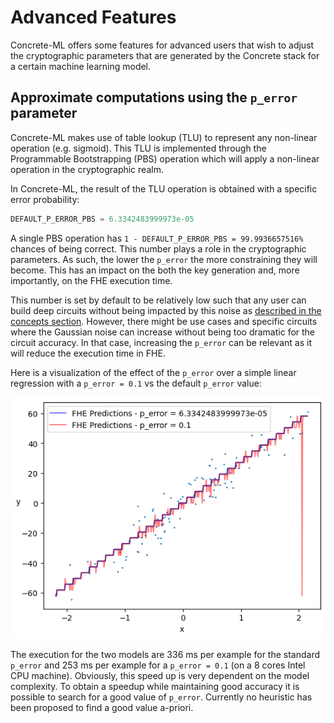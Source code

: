 # Advanced Features

Concrete-ML offers some features for advanced users that wish to adjust the cryptographic parameters
that are generated by the Concrete stack for a certain machine learning model.

## Approximate computations using the `p_error` parameter

Concrete-ML makes use of table lookup (TLU) to represent any non-linear operation (e.g. sigmoid). This TLU is implemented through the Programmable Bootstrapping (PBS) operation which will apply a non-linear operation in the cryptographic realm.

In Concrete-ML, the result of the TLU operation is obtained with a specific error probability:

```python
DEFAULT_P_ERROR_PBS = 6.3342483999973e-05
```

A single PBS operation has `1 - DEFAULT_P_ERROR_PBS = 99.9936657516%` chances of being correct. This number plays a role in the cryptographic parameters. As such, the lower the `p_error` the more constraining they will become. This has an impact on the both the key generation and, more importantly, on the FHE execution time.

This number is set by default to be relatively low such that any user can build deep circuits without being impacted by this noise as [described in the concepts section](../getting-started/concepts.md#cryptography-concepts). However, there might be use cases and specific circuits where the Gaussian noise can increase without being too dramatic for the circuit accuracy. In that case, increasing the `p_error` can be relevant as it will reduce the execution time in FHE.

Here is a visualization of the effect of the `p_error` over a simple linear regression with a `p_error = 0.1` vs the default `p_error` value:

![Impact of p_error in a Linear Regression](../figures/p_error_linear_regression.png)

The execution for the two models are 336 ms per example for the standard `p_error` and 253 ms per example for a `p_error = 0.1` (on a 8 cores Intel CPU machine). Obviously, this speed up is very dependent on the model complexity. To obtain a speedup while maintaining good accuracy it is possible to search for a good value of `p_error`. Currently no heuristic has been proposed to find a good value a-priori.
